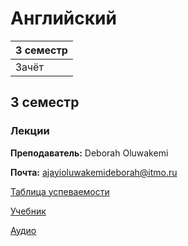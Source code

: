 # Английский

|3 семестр|
|---|
|Зачёт|

## 3 семестр
### Лекции

**Преподаватель:** Deborah Oluwakemi

**Почта:** ajayioluwakemideborah@itmo.ru

[Таблица успеваемости](https://docs.google.com/spreadsheets/d/1quL4NVfugMj99SpmpTff7xk26r1RYlB6Zk0i2-p6jgw/edit#gid=1772105772)

[Учебник](https://drive.google.com/file/d/0B5H-lwCfhG2XcVFkNGZWNGkzTFE/view)

[Аудио](https://drive.google.com/drive/folders/0B4Prlw6AbEufZDBpdEQ5b1dld2M)
